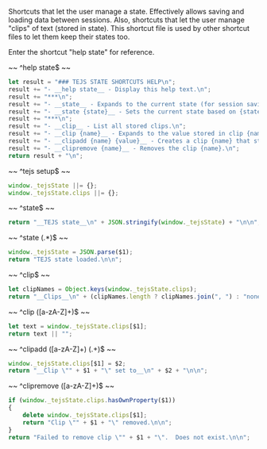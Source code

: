 Shortcuts that let the user manage a state.  Effectively allows saving and loading data between sessions.
Also, shortcuts that let the user manage "clips" of text (stored in state).
This shortcut file is used by other shortcut files to let them keep their states too.

Enter the shortcut "help state" for reference.

~~
^help state$
~~
```js
let result = "### TEJS STATE SHORTCUTS HELP\n";
result += "- __help state__ - Display this help text.\n";
result += "***\n";
result += "- __state__ - Expands to the current state (for session saving).\n";
result += "- __state {state}__ - Sets the current state based on {state}: a string created previously with the \"state\" shortcut.\n";
result += "***\n";
result += "- __clip__ - List all stored clips.\n";
result += "- __clip {name}__ - Expands to the value stored in clip {name}.\n";
result += "- __clipadd {name} {value}__ - Creates a clip {name} that stores {value}.\n";
result += "- __clipremove {name}__ - Removes the clip {name}.\n";
return result + "\n";
```

~~
^tejs setup$
~~
```js
window._tejsState ||= {};
window._tejsState.clips ||= {};
```

~~
^state$
~~
```js
return "__TEJS state__\n" + JSON.stringify(window._tejsState) + "\n\n";
```

~~
^state (.*)$
~~
```js
window._tejsState = JSON.parse($1);
return "TEJS state loaded.\n\n";
```

~~
^clip$
~~
```js
let clipNames = Object.keys(window._tejsState.clips);
return "__Clips__\n" + (clipNames.length ? clipNames.join(", ") : "none") + "\n\n";
```

~~
^clip ([a-zA-Z]+)$
~~
```js
let text = window._tejsState.clips[$1];
return text || "";
```

~~
^clipadd ([a-zA-Z]+) (.+)$
~~
```js
window._tejsState.clips[$1] = $2;
return "__Clip \"" + $1 + "\" set to__\n" + $2 + "\n\n";
```

~~
^clipremove ([a-zA-Z]+)$
~~
```js
if (window._tejsState.clips.hasOwnProperty($1))
{
	delete window._tejsState.clips[$1];
	return "Clip \"" + $1 + "\" removed.\n\n";
}
return "Failed to remove clip \"" + $1 + "\".  Does not exist.\n\n";
```
